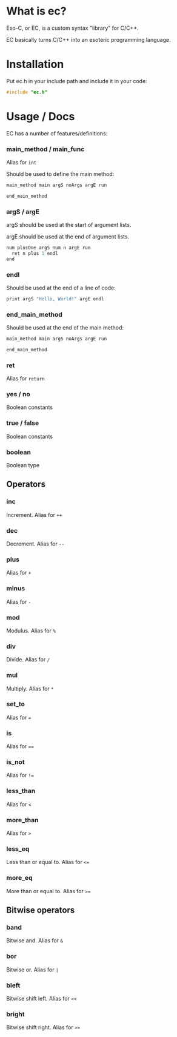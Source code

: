 # What is ec?
Eso-C, or EC, is a custom syntax "library" for C/C++.

EC basically turns C/C++ into an esoteric programming language.

# Installation
Put ec.h in your include path and include it in your code:
```c
#include "ec.h"
```

# Usage / Docs
EC has a number of features/definitions:

### main_method / main_func
Alias for `int`

Should be used to define the main method:
```c
main_method main argS noArgs argE run

end_main_method
```

### argS / argE
argS should be used at the start of argument lists.

argE should be used at the end of argument lists.

```c
num plusOne argS num n argE run
  ret n plus 1 endl
end
```

### endl
Should be used at the end of a line of code:
```c
print argS "Hello, World!" argE endl
```

### end_main_method
Should be used at the end of the main method:
```c
main_method main argS noArgs argE run

end_main_method
```

### ret
Alias for `return`

### yes / no
Boolean constants

### true / false
Boolean constants

### boolean
Boolean type


## Operators
### inc
Increment. Alias for `++`
### dec
Decrement. Alias for `--`
### plus
Alias for `+`
### minus
Alias for `-`
### mod
Modulus. Alias for `%`
### div
Divide. Alias for `/`
### mul
Multiply. Alias for `*`
### set_to
Alias for `=`
### is
Alias for `==`
### is_not
Alias for `!=`
### less_than
Alias for `<`
### more_than
Alias for `>`
### less_eq
Less than or equal to. Alias for `<=`
### more_eq
More than or equal to. Alias for `>=`
## Bitwise operators
### band
Bitwise and. Alias for `&`
### bor
Bitwise or. Alias for `|`
### bleft
Bitwise shift left. Alias for `<<`
### bright
Bitwise shift right. Alias for `>>`
